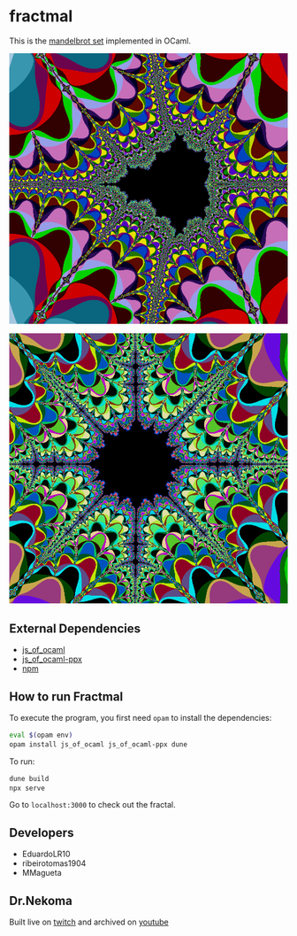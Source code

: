 # fractmal

This is the [mandelbrot set](https://en.wikipedia.org/wiki/Mandelbrot_set) implemented in OCaml.

![Second level of Recursion](./f1.png)

![Third level of Recursion](./f2.png)

## External Dependencies

- [js_of_ocaml](https://opam.ocaml.org/packages/js_of_ocaml/)
- [js_of_ocaml-ppx](https://opam.ocaml.org/packages/js_of_ocaml-ppx/)
- [npm](https://nodejs.org/en/)

## How to run Fractmal

To execute the program, you first need `opam` to install the dependencies:

```bash
eval $(opam env)
opam install js_of_ocaml js_of_ocaml-ppx dune
```

To run:

```bash
dune build
npx serve

```

Go to `localhost:3000` to check out the fractal.

## Developers

- EduardoLR10
- ribeirotomas1904
- MMagueta

## Dr.Nekoma

Built live on [twitch](https://www.twitch.tv/drnekoma) and archived on [youtube](https://www.youtube.com/channel/UCMyzdYsPiBU3xoqaOeahr6Q)

